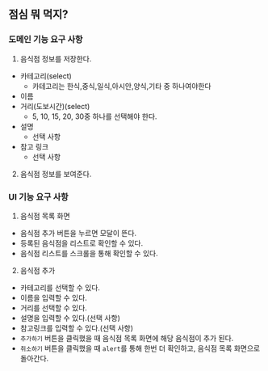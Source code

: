 ## 점심 뭐 먹지?

### 도메인 기능 요구 사항
1. 음식점 정보를 저장한다.
- 카테고리(select)
  - 카테고리는 한식,중식,일식,아시안,양식,기타 중 하나여야한다
- 이름
- 거리(도보시간)(select)
  - 5, 10, 15, 20, 30중 하나를 선택해야 한다.
- 설명
  - 선택 사항
- 참고 링크
  - 선택 사항
2. 음식점 정보를 보여준다.

### UI 기능 요구 사항
1. 음식점 목록 화면
  - 음식점 추가 버튼을 누르면 모달이 뜬다.
  - 등록된 음식점을 리스트로 확인할 수 있다.
  - 음식점 리스트를 스크롤을 통해 확인할 수 있다.

2. 음식점 추가
  - 카테고리를 선택할 수 있다.
  - 이름을 입력할 수 있다.
  - 거리를 선택할 수 있다.
  - 설명을 입력할 수 있다.(선택 사항)
  - 참고링크를 입력할 수 있다.(선택 사항)
  - `추가하기` 버튼을 클릭했을 때 음식점 목록 화면에 해당 음식점이 추가 된다.
  - `취소하기` 버튼을 클릭했을 때 `alert`를 통해 한번 더 확인하고, 음식점 목록 화면으로 돌아간다.
